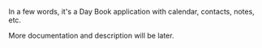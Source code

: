 In a few words, it's a Day Book application with calendar, contacts, notes, etc.

More documentation and description will be later.